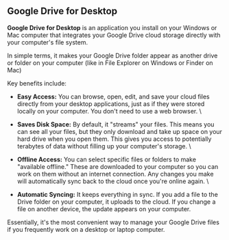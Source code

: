 ## Google Drive for Desktop

**Google Drive for Desktop** is an application you install on your Windows or Mac computer that integrates your Google Drive cloud storage directly with your computer's file system.

In simple terms, it makes your Google Drive folder appear as another drive or folder on your computer (like in File Explorer on Windows or Finder on Mac)

Key benefits include:



* **Easy Access:** You can browse, open, edit, and save your cloud files directly from your desktop applications, just as if they were stored locally on your computer. You don't need to use a web browser. \

* **Saves Disk Space:** By default, it "streams" your files. This means you can see all your files, but they only download and take up space on your hard drive when you open them. This gives you access to potentially terabytes of data without filling up your computer's storage. \

* **Offline Access:** You can select specific files or folders to make "available offline." These are downloaded to your computer so you can work on them without an internet connection. Any changes you make will automatically sync back to the cloud once you're online again. \

* **Automatic Syncing:** It keeps everything in sync. If you add a file to the Drive folder on your computer, it uploads to the cloud. If you change a file on another device, the update appears on your computer.

Essentially, it's the most convenient way to manage your Google Drive files if you frequently work on a desktop or laptop computer.
